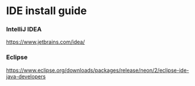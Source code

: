 # IDE install guide

### IntelliJ IDEA

https://www.jetbrains.com/idea/

### Eclipse

https://www.eclipse.org/downloads/packages/release/neon/2/eclipse-ide-java-developers
